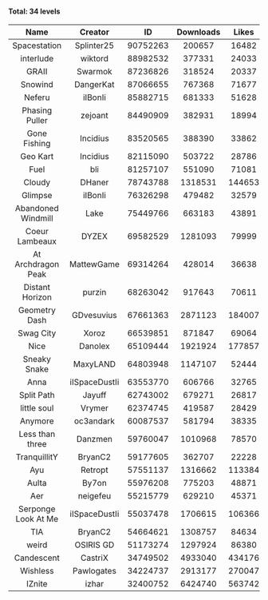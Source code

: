 #### Total: 34 levels

| Name | Creator | ID | Downloads | Likes |
|:---:|:---:|:---:|:---:|:---:|
| Spacestation | Splinter25 | 90752263 | 200657 | 16482
| interlude | wiktord | 88982532 | 377331 | 24033
| GRAII | Swarmok | 87236826 | 318524 | 20337
| Snowind | DangerKat | 87066655 | 767368 | 71677
| Neferu | iIBonIi | 85882715 | 681333 | 51628
| Phasing Puller | zejoant | 84490909 | 382931 | 18994
| Gone Fishing | Incidius | 83520565 | 388390 | 33862
| Geo Kart | Incidius | 82115090 | 503722 | 28786
| Fuel | bli | 81257107 | 551090 | 71081
| Cloudy | DHaner | 78743788 | 1318531 | 144653
| Glimpse | iIBonIi | 76326298 | 479482 | 32579
| Abandoned Windmill | Lake | 75449766 | 663183 | 43891
| Coeur Lambeaux | DYZEX | 69582529 | 1281093 | 79999
| At Archdragon Peak | MattewGame | 69314264 | 428014 | 36638
| Distant Horizon | purzin | 68263042 | 917643 | 70611
| Geometry Dash | GDvesuvius | 67661363 | 2871123 | 184007
| Swag City | Xoroz | 66539851 | 871847 | 69064
| Nice | Danolex | 65109444 | 1921924 | 177857
| Sneaky Snake | MaxyLAND | 64803948 | 1147107 | 52444
| Anna | iISpaceDustIi | 63553770 | 606766 | 32765
| Split Path | Jayuff | 62743002 | 679271 | 26817
| little soul | Vrymer | 62374745 | 419587 | 28429
| Anymore | oc3andark | 60087537 | 581794 | 38335
| Less than three | Danzmen | 59760047 | 1010968 | 78570
| TranquillitY | BryanC2 | 59177605 | 362707 | 22228
| Ayu | Retropt | 57551137 | 1316662 | 113384
| Aulta | By7on | 55976208 | 775203 | 48871
| Aer | neigefeu | 55215779 | 629210 | 45371
| Serponge Look At Me | iISpaceDustIi | 55037478 | 1706615 | 106366
|  TIA | BryanC2 | 54664621 | 1308757 | 84634
| weird | OSIRIS GD | 51173274 | 1297924 | 86380
| Candescent | CastriX | 34749502 | 4933040 | 434176
| Wishless | Pawlogates | 34224737 | 2913177 | 270047
| IZnite | izhar | 32400752 | 6424740 | 563742

